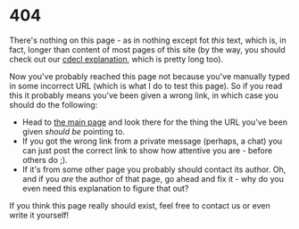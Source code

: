 # 404
There's nothing on this page - as in nothing except fot _this_ text, which is,
in fact, longer than content of most pages of this site (by the way,
you should check out our [cdecl explanation](?cdecl), which is pretty long too).

Now you've probably reached this page not because you've manually typed in some
incorrect URL (which is what I do to test this page). So if you read this it
probably means you've been given a wrong link, in which case you should do
the following:

* Head to [the main page](.) and look there for the thing the URL you've been
given _should be_ pointing to.
* If you got the wrong link from a private message (perhaps, a chat) you can
just post the correct link to show how attentive you are - before others do ;).
* If it's from some other page you probably should contact its author. Oh, and
if you _are_ the author of that page, go ahead and fix it - why do you even
need this explanation to figure that out?

If you think this page really should exist, feel free to contact us or even
write it yourself!
